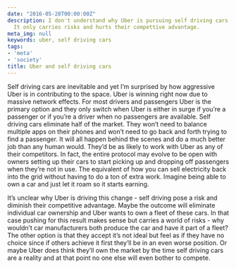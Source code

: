 ```yaml
---
date: "2016-05-28T00:00:00Z"
description: I don't understand why Uber is pursuing self driving cars so aggressively.
  It only carries risks and hurts their compettive advantage.
meta_img: null
keywords: uber, self driving cars
tags:
- 'meta'
- 'society'
title: Uber and self driving cars
---
```


Self driving cars are inevitable and yet I’m surprised by how aggressive Uber is in contributing to the space. Uber is winning right now due to massive network effects. For most drivers and passengers Uber is the primary option and they only switch when Uber is either in surge if you’re a passenger or if you’re a driver when no passengers are available. Self driving cars eliminate half of the market. They won’t need to balance multiple apps on their phones and won’t need to go back and forth trying to find a passenger. It will all happen behind the scenes and do a much better job than any human would. They’d be as likely to work with Uber as any of their competitors. In fact, the entire protocol may evolve to be open with owners setting up their cars to start picking up and dropping off passengers when they’re not in use. The equivalent of how you can sell electricity back into the grid without having to do a ton of extra work. Imagine being able to own a car and just let it roam so it starts earning.

It’s unclear why Uber is driving this change - self driving pose a risk and diminish their competitive advantage. Maybe the outcome will eliminate individual car ownership and Uber wants to own a fleet of these cars. In that case pushing for this result makes sense but carries a world of risks - why wouldn’t car manufacturers both produce the car and have it part of a fleet? The other option is that they accept it’s not ideal but feel as if they have no choice since if others achieve it first they’ll be in an even worse position. Or maybe Uber does think they’ll own the market by the time self driving cars are a reality and at that point no one else will even bother to compete.
